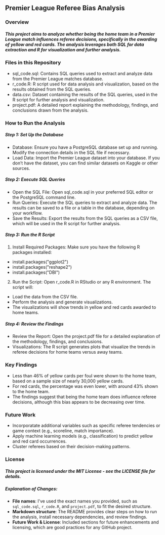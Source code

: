 ## Premier League Referee Bias Analysis
### Overview
##### This project aims to analyze whether being the home team in a Premier League match influences referee decisions, specifically in the awarding of yellow and red cards. The analysis leverages both SQL for data extraction and R for visualization and further analysis.
### Files in this Repository
-	sql_code.sql: Contains SQL queries used to extract and analyze data from the Premier League matches database.
-	r_code.R: R script used for data analysis and visualization, based on the results obtained from the SQL queries.
-	data.csv: Dataset containing the results of the SQL queries, used in the R script for further analysis and visualization.
-	project.pdf: A detailed report explaining the methodology, findings, and conclusions drawn from the analysis.
### How to Run the Analysis
##### Step 1: Set Up the Database
- Database: Ensure you have a PostgreSQL database set up and running. Modify the connection details in the SQL file if necessary.
- Load Data: Import the Premier League dataset into your database. If you don’t have the dataset, you can find similar datasets on Kaggle or other sources.
##### Step 2: Execute SQL Queries
- Open the SQL File: Open sql_code.sql in your preferred SQL editor or the PostgreSQL command line.
- Run Queries: Execute the SQL queries to extract and analyze data. The results can be saved to a file or a table in the database, depending on your workflow.
- Save the Results: Export the results from the SQL queries as a CSV file, which will be used in the R script for further analysis.
##### Step 3: Run the R Script
1.	Install Required Packages: Make sure you have the following R packages installed:
- install.packages("ggplot2")
- install.packages("reshape2")
- install.packages("DBI")
2.	Run the Script: Open r_code.R in RStudio or any R environment. The script will:
-	Load the data from the CSV file.
-	Perform the analysis and generate visualizations.
-	The visualizations will show trends in yellow and red cards awarded to home teams.
##### Step 4: Review the Findings
- Review the Report: Open the project.pdf file for a detailed explanation of the methodology, findings, and conclusions.
- Visualizations: The R script generates plots that visualize the trends in referee decisions for home teams versus away teams.
### Key Findings
-	Less than 46% of yellow cards per foul were shown to the home team, based on a sample size of nearly 30,000 yellow cards.
-	For red cards, the percentage was even lower, with around 43% shown to the home team.
-	The findings suggest that being the home team does influence referee decisions, although this bias appears to be decreasing over time.
### Future Work
- Incorporatate additional variables such as specific referee tendencies or game context (e.g., scoreline, match importance). 
-	Apply machine learning models (e.g., classification) to predict yellow and red card occurrences.
-	Cluster referees based on their decision-making patterns.
### License
##### This project is licensed under the MIT License - see the LICENSE file for details.
##### Explanation of Changes:
- **File names**: I've used the exact names you provided, such as `sql_code.sql`, `r_code.R`, and `project.pdf`, to fit the desired structure.
- **Markdown structure**: The README provides clear steps on how to run the analysis, install necessary dependencies, and review findings.
- **Future Work & License**: Included sections for future enhancements and licensing, which are good practices for any GitHub project.

